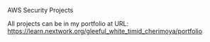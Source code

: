 AWS Security Projects

All projects can be in my portfolio at URL:
https://learn.nextwork.org/gleeful_white_timid_cherimoya/portfolio
